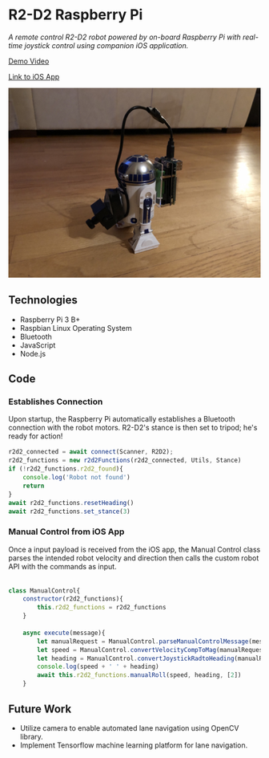 # R2-D2 Raspberry Pi

*A remote control R2-D2 robot powered by on-board Raspberry Pi with real-time joystick control using companion iOS
application.* 

[Demo Video](https://youtu.be/7wxGOOxmoIk "Manual Drive Demo Video")

[Link to iOS App](https://github.com/acastles24/R2-D2_iOS_app "Link to iOS App")

![Alt text](R2-D2_Robot.jpeg?raw=true "R2-D2 Robot with on-board Raspberry Pi")

## Technologies
* Raspberry Pi 3 B+
* Raspbian Linux Operating System
* Bluetooth
* JavaScript
* Node.js

## Code

### Establishes Connection
Upon startup, the Raspberry Pi automatically establishes a Bluetooth connection with the robot motors. R2-D2's stance is then set to tripod; he's ready for action!

```javascript
r2d2_connected = await connect(Scanner, R2D2);
r2d2_functions = new r2d2Functions(r2d2_connected, Utils, Stance)
if (!r2d2_functions.r2d2_found){
    console.log('Robot not found')
    return
}
await r2d2_functions.resetHeading()
await r2d2_functions.set_stance(3)
```



### Manual Control from iOS App
Once a input payload is received from the iOS app, the Manual Control class parses the intended robot velocity and direction then calls the custom robot API with the commands as input.

```javascript

class ManualControl{
    constructor(r2d2_functions){
        this.r2d2_functions = r2d2_functions
    }

    async execute(message){
        let manualRequest = ManualControl.parseManualControlMessage(message)
        let speed = ManualControl.convertVelocityCompToMag(manualRequest.velX, manualRequest.velY)
        let heading = ManualControl.convertJoystickRadtoHeading(manualRequest.ang)
        console.log(speed + ' ' + heading)
        await this.r2d2_functions.manualRoll(speed, heading, [2])
    }
```

## Future Work
* Utilize camera to enable automated lane navigation using OpenCV library.
* Implement Tensorflow machine learning platform for lane navigation.
